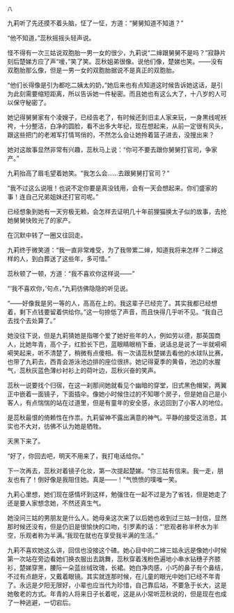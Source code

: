     八 

   九莉听了先还摸不着头脑，怔了一怔，方道：“舅舅知道不知道？”

   “他不知道，”蕊秋摇摇头轻声说。

   怪不得有一次三姑说双胞胎一男一女的很少，九莉说“二婶跟舅舅不是吗？”寂静片刻后楚娣方应了声“嗳，”笑了笑。蕊秋姐弟很像。说他们像，楚娣也笑。——没有双胞胎那么像，但是一男一女的双胞胎据说不是真正的双胞胎。

   “他们长得像是引为都吃二姨太的奶，”她后来也有点知道这时候告诉她这话，是引为此刻需要缩短距离，所以告诉她一件秘密。而且她也有这么大了，十八岁的人可以保守秘密了。

   她记得舅舅家有个凌嫂子，已经告老了，有时候还到旧主人家来玩，一身黒线呢袄袴，十分整洁，白净的圆脸，看不出多大年纪，现在想起来，从前一定很有风头，跟这些把门的老湘军打情骂俏的，不然怎么会让她拎着篮子进去，没搜出来？

   她对这故事显然非常有兴趣，蕊秋马上说：“你可不要去跟你舅舅打官司，争家产。”

   九莉抬高了眉毛望着她笑。“我怎么会……去跟舅舅打官司？”

   “我不过这么说哦！也说不定你要是真没钱用，会有一天会想起来。你们盛家的事！连自己兄弟姐妹还打官司呢。”

   已经想象到她有一天穷极无赖，会怎样去证明几十年前狸猫换太子似的故事，去抢她舅舅快败光了的家产。

   在沉默中转了一圈又往回走。

   九莉终于微笑道：“我一直非常难受，为了我带累二婶，知道我将来怎样？二婶这样的人，到白葬送了这些年，多可惜。”

   蕊秋顿了一顿，方道：“我不喜欢你这样说——”

   “‘我不喜欢你，’句点，”九莉彷佛隐隐的听见说。

   “——好像我是另一等的人，高高在上的。我这辈子已经完了。其实我都已经想着，剩下点钱要留着供给你。”这一句捺低了声音，而且快得几乎听不见。“我自己去找个去处算了。”

   她没往下说，但是九莉猜她是指哪个爱了她好些年的人，例如劳以德，那英国商人，比她年青，高个子，红脸长下巴，蓝眼睛眼梢下垂，说话总是说了一半就嗬嗬嗬笑起来，听不清楚了，稍微有点傻相。有一次请蕊秋楚娣去看他的水球队比赛，也带了九莉去，西青会游泳池边排的座位很挤。她记得夏季的黄昏，池边的水腥气，蕊秋灰蓝色薄纱衬衫上的荷叶边，蕊秋兴奋的笑声。

   蕊秋一说要找个归宿，在这一刹那间她就看见个幽暗的穿堂，旧式黑色帽架，两翼正中嵌着一面镜子，下面插伞。像她小时候住过的不知哪个房子，但是她自己是小客人，有点惴惴的站在过道里，但是有童年的安全感，永远回到了小客人的地位。

   是蕊秋最恨的倚赖性在作祟。九莉留神不露出满意的神气。平静的接受这消息，其实也不大对，彷佛不认为她是牺牲。

   天黑下来了。

   “好了，你回去吧，明天不用来了，我打电话给你。”

   下一次再去，蕊秋对着镜子化妆，第一次提起楚娣。“你三姑有信来。我一走，朋友也有了！倒好像是我阻住她。真是——！”气愤愤的噗嗤一笑。

   九莉心里想，她们现在感情坏到这样，勉强住在一起不过是为了省钱，但是她走了还是要人家想念她，不然还真生气。

   她没问三姑的男朋友是什么人。她母亲这次来了以后她也收到过三姑一封信，显然那时候还没有，但是仍旧是很愉快的口吻，引罗素的话：“‘悲观者称半杯水为半空，乐观者称为半满。’我现在就也在享受我半满的生活。”

   九莉不喜欢她这么讲，回信也没接这个碴。她心目中的二婶三姑永远是像她小时候第一次站在旁边看她们换衣服出去跳舞，蕊秋穿着浅粉色遍地小串水钻穗子齐膝衫，楚娣穿黑，腰际一朵蓝丝绒玫瑰，长裙。她白净肉感，小巧的鼻子有个鼻结，不过有点龅牙，又戴着眼镜。其实就连那时候，在儿童的眼光中她们已经不年青了。永远是夕阳无限好，小辈也应当代为珍惜，自己靠后站，不要急于长大，这是她敬老的方式。年青的人将来日子长着呢，这是从小常听蕊秋说的，但是现在也成了一种逃避，一切宕后。

